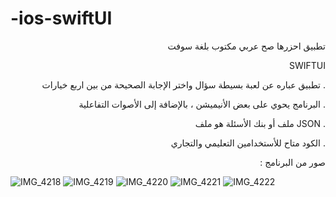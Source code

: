 # -ios-swiftUI
<p align="right">
تطبيق احزرها صح عربي مكتوب بلغة سوفت 
</p>

 <p align="right">
 SWIFTUI
  </p>

 <p align="right"> تطبيق عباره عن لعبة بسيطة سؤال واختر الإجابة الصحيحة من بين اربع خيارات . 
 </p>

<p align="right">البرنامج يحوي على بعض الأنيميشن ، بالإضافة إلى الأصوات التفاعلية .
 </p>


<p align="right">ملف أو بنك الأسئلة هو ملف JSON .
 </p>


<p align="right"> الكود متاح للأستخدامين التعليمي والتجاري .
</p>

<p align="right">: صور من البرنامج  
</p>


![IMG_4218](https://user-images.githubusercontent.com/70070951/132132715-9f709c9a-f7ff-420e-9dd4-81b7ed556a00.PNG)
![IMG_4219](https://user-images.githubusercontent.com/70070951/132132699-4cfa4df4-3329-48d4-bfb7-7102107b2501.PNG)
![IMG_4220](https://user-images.githubusercontent.com/70070951/132132685-ccf56fb4-ac67-40eb-a54c-6adf055343c9.PNG)
![IMG_4221](https://user-images.githubusercontent.com/70070951/132132674-f768a911-5128-4e1e-bda1-b94bdbab3599.PNG)
![IMG_4222](https://user-images.githubusercontent.com/70070951/132132662-43df950c-0942-4a9f-96ae-e686df6c3036.PNG)







